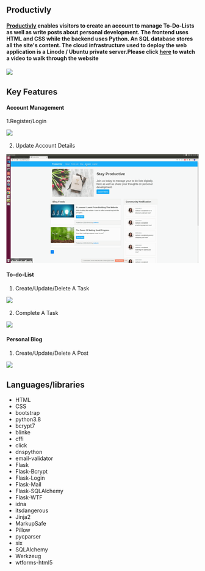 ## Productivly 

#### [Productivly](https://productivly.co.uk) enables visitors to create an account to manage To-Do-Lists as well as write posts about personal development. The frontend uses HTML and CSS while the backend uses Python. An SQL database stores all the site's content. The cloud infrastructure used to deploy the web application is a Linode / Ubuntu private server.Please click [here](https://productivly.co.uk/about) to watch a video to walk through the website 


<img src="screenshoots/test.gif">

## Key Features 

#### Account Management 

1.Register/Login

<img src="screenshoots/register_login.gif">

2. Update Account Details

<img src="screenshoots/Account_Update.gif">

#### To-do-List 

1. Create/Update/Delete A Task
<img src="screenshoots/create_update_delete_a_task.gif">

2. Complete A Task
<img src="screenshoots/complete_a_task.gif">

#### Personal Blog

1. Create/Update/Delete A Post
<img src="screenshoots/create_update_delete_a_post.gif">


## Languages/libraries

- HTML
- CSS
- bootstrap 
- python3.8
- bcrypt7                   
- blinke
- cffi
- click
- dnspython
- email-validator
- Flask
- Flask-Bcrypt
- Flask-Login
- Flask-Mail
- Flask-SQLAlchemy
- Flask-WTF
- idna
- itsdangerous
- Jinja2
- MarkupSafe
- Pillow
- pycparser
- six
- SQLAlchemy
- Werkzeug
- wtforms-html5



